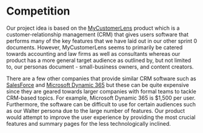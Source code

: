 # Competition
Our project idea is based on the [MyCustomerLens](https://mycustomerlens.com/) product which is a customer-relationship management (CRM) that gives 
users software that performs many of the key features that we have laid out in our other sprint 0 documents. However, 
MyCustomerLens seems to primarily be catered towards accounting and law firms as well as consultants whereas our product
has a more general target audience as outlined by, but not limited to, our personas document - small-business owners, 
and content creators.

There are a few other companies that provide similar CRM software such as [SalesForce](https://www.salesforce.com/ca/) and 
[Microsoft Dynamic 365](https://dynamics.microsoft.com/en-us/) but these can be quite expensive since they are geared 
towards larger companies with formal teams to tackle CRM-based topics. For example, Microsoft Dynamic 365 is $1,500 per 
user. Furthermore, the software can be difficult to use for certain audiences such as our Walter persona due to the 
large number of features. Our product would attempt to improve the user experience by providing the most crucial 
features and summary pages for the less technologically inclined. 
